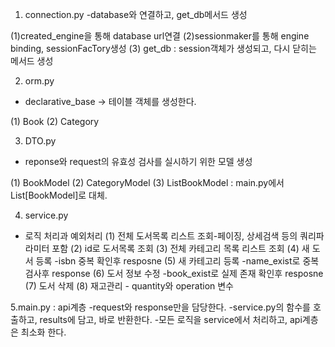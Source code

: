 1. connection.py
-database와 연결하고, get_db메서드 생성

(1)created_engine을 통해 database url연결
(2)sessionmaker를 통해 engine binding, sessionFacTory생성
(3) get_db : session객체가 생성되고, 다시 닫히는 메서드 생성

2. orm.py
 - declarative_base -> 테이블 객체를 생성한다.

(1) Book
(2) Category

3. DTO.py
- reponse와 request의 유효성 검사를 실시하기 위한 모델 생성

(1) BookModel
(2) CategoryModel
(3) ListBookModel : main.py에서 List[BookModel]로 대체.

4. service.py
- 로직 처리과 예외처리
(1) 전체 도서목록 리스트 조회-페이징, 상세검색 등의 쿼리파라미터 포함
(2) id로 도서목록 조회
(3) 전체 카테고리 목록 리스트 조회
(4) 새 도서 등록 -isbn 중복 확인후 resposne
(5) 새 카테고리 등록 -name_exist로 중복 검사후 response
(6) 도서 정보 수정 -book_exist로 실제 존재 확인후 resposne
(7) 도서 삭제
(8) 재고관리 - quantity와 operation 변수

5.main.py : api계층
-request와 response만을 담당한다.
-service.py의 함수를 호출하고, results에 담고, 바로 반환한다.
-모든 로직을 service에서 처리하고, api계층은 최소화 한다.